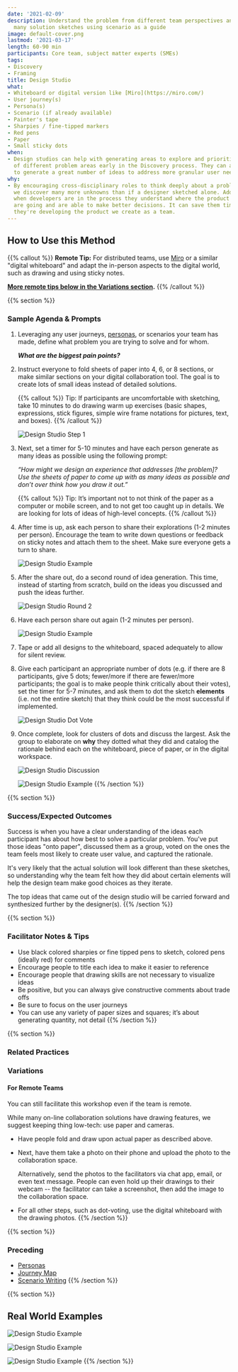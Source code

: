 ```yaml
---
date: '2021-02-09'
description: Understand the problem from different team perspectives and generate
  many solution sketches using scenario as a guide
image: default-cover.png
lastmod: '2021-03-17'
length: 60-90 min
participants: Core team, subject matter experts (SMEs)
tags:
- Discovery
- Framing
title: Design Studio
what:
- Whiteboard or digital version like [Miro](https://miro.com/)
- User journey(s)
- Persona(s)
- Scenario (if already available)
- Painter's tape
- Sharpies / fine-tipped markers
- Red pens
- Paper
- Small sticky dots
when:
- Design studios can help with generating areas to explore and prioritize a range
  of different problem areas early in the Discovery process. They can also be used
  to generate a great number of ideas to address more granular user needs later on.
why:
- By encouraging cross-disciplinary roles to think deeply about a problem simultaneously,
  we discover many more unknowns than if a designer sketched alone. Additionally,
  when developers are in the process they understand where the product and/or service
  are going and are able to make better decisions. It can save them time later as
  they're developing the product we create as a team.
---
```


## How to Use this Method
   {{% callout %}}
   **Remote Tip:** For distributed teams, use [Miro](https://miro.com/) or a similar "digital whiteboard" and adapt the in-person aspects to the digital world, such as drawing and using sticky notes. 
   
   **[More remote tips below in the Variations section](#variations).**
   {{% /callout %}}

{{% section %}}
### Sample Agenda & Prompts
1. Leveraging any user journeys, [personas](/practices/personas), or scenarios your team has made, define what problem you are trying to solve and for whom. 

   ***What are the biggest pain points?***

1. Instruct everyone to fold sheets of paper into 4, 6, or 8 sections, or make similar sections on your digital collaboration tool. The goal is to create lots of small ideas instead of detailed solutions.

   {{% callout %}}
   Tip: If participants are uncomfortable with sketching, take 10 minutes to do drawing warm up exercises (basic shapes, expressions, stick figures, simple wire frame notations for pictures, text, and boxes).
   {{% /callout %}}
   
   ![Design Studio Step 1](/images/practices/design-studio/ds-1.png)

1. Next, set a timer for 5-10 minutes and have each person generate as many ideas as possible using the following prompt:

   _“How might we design an experience that addresses [the problem]? Use the sheets of paper to come up with as many ideas as possible and don’t over think how you draw it out.”_

   {{% callout %}}
   Tip: It’s important not to not think of the paper as a computer or mobile screen, and to not get too caught up in details. We are looking for lots of ideas of high-level concepts.
   {{% /callout %}}
   
1. After time is up, ask each person to share their explorations (1-2 minutes per person). Encourage the team to write down questions or feedback on sticky notes and attach them to the sheet. Make sure everyone gets a turn to share.

   ![Design Studio Example](/images/practices/design-studio/ds-example-1.png)
 
1. After the share out, do a second round of idea generation. This time, instead of starting from scratch, build on the ideas you discussed and push the ideas further.

   ![Design Studio Round 2](/images/practices/design-studio/ds-2.png)
 
1. Have each person share out again (1-2 minutes per person).

   ![Design Studio Example](/images/practices/design-studio/ds-example-4.png)
 
1. Tape or add all designs to the whiteboard, spaced adequately to allow for silent review.
 
1. Give each participant an appropriate number of dots (e.g. if there are 8 participants, give 5 dots; fewer/more if there are fewer/more participants; the goal is to make people think critically about their votes), set the timer for 5-7 minutes, and ask them to dot the sketch **elements** (i.e. not the entire sketch) that they think could be the most successful if implemented.

   ![Design Studio Dot Vote](/images/practices/design-studio/ds-3.png)
 
1. Once complete, look for clusters of dots and discuss the largest. Ask the group to elaborate on **why** they dotted what they did and catalog the rationale behind each on the whiteboard, piece of paper, or in the digital workspace.

   ![Design Studio Discussion](/images/practices/design-studio/ds-4.png)
   
   ![Design Studio Example](/images/practices/design-studio/ds-example-2.png)
{{% /section %}}

{{% section %}}
### Success/Expected Outcomes
Success is when you have a clear understanding of the ideas each participant has about how best to solve a particular problem. You've put those ideas "onto paper", discussed them as a group, voted on the ones the team feels most likely to create user value, and captured the rationale.

It's very likely that the actual solution will look different than these sketches, so understanding why the team felt how they did about certain elements will help the design team make good choices as they iterate.

The top ideas that came out of the design studio will be carried forward and synthesized further by the designer(s).
{{% /section %}}

{{% section %}}
### Facilitator Notes & Tips

- Use black colored sharpies or fine tipped pens to sketch, colored pens (ideally red) for comments
- Encourage people to title each idea to make it easier to reference
- Encourage people that drawing skills are not necessary to visualize ideas
- Be positive, but you can always give constructive comments about trade offs
- Be sure to focus on the user journeys
- You can use any variety of paper sizes and squares; it’s about generating quantity, not detail
{{% /section %}}

{{% section %}}
### Related Practices
### Variations
#### For Remote Teams
You can still facilitate this workshop even if the team is remote. 

While many on-line collaboration solutions have drawing features, we suggest keeping thing low-tech: use paper and cameras. 

- Have people fold and draw upon actual paper as described above.

- Next, have them take a photo on their phone and upload the photo to the collaboration space.
   
   Alternatively, send the photos to the facilitators via chat app, email, or even text message. People can even hold up their drawings to their webcam -- the facilitator can take a screenshot, then add the image to the collaboration space.

- For all other steps, such as dot-voting, use the digital whiteboard with the drawing photos.
{{% /section %}}

{{% section %}}
### Preceding
- [Personas](/practices/personas)
- [Journey Map](/practices/journey-map)
- [Scenario Writing](/practices/scenario-writing)
{{% /section %}}

{{% section %}}
## Real World Examples
![Design Studio Example](/images/practices/design-studio/ds-example-3.png)

![Design Studio Example](/images/practices/design-studio/ds-example-5.png)

![Design Studio Example](/images/practices/design-studio/ds-example-6.png)
{{% /section %}}